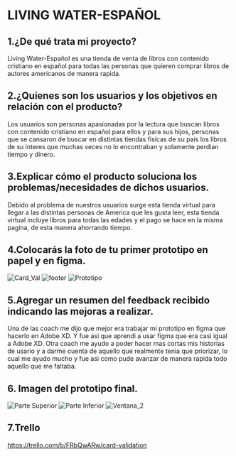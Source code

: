 # LIVING WATER-ESPAÑOL
## 1.¿De qué trata mi proyecto?
Living Water-Español es una tienda de venta de libros con contenido cristiano en español para todas las personas que quieren comprar libros de autores americanos de manera rapida.
## 2.¿Quienes son los usuarios y los objetivos en relación con el producto?
Los usuarios son personas apasionadas por la lectura que buscan libros con contenido cristiano en español para ellos y para sus hijos, personas que se cansaron de buscar en distintas tiendas fisicas de su pais los libros de su interes que muchas veces no lo encontraban y solamente perdian tiempo y dinero.
## 3.Explicar cómo el producto soluciona los problemas/necesidades de dichos usuarios.
Debido al problema de nuestros usuarios surge esta tienda virtual para llegar a las distintas personas de America que
les gusta leer, esta tienda virtual incluye libros para todas las edades y el pago se hace en la misma pagina, de esta manera ahorrando tiempo.    
## 4.Colocarás la foto de tu primer prototipo en papel y en figma.
![Card_Val](https://user-images.githubusercontent.com/105659228/171439202-b3accb5d-6997-4e16-977d-8b10fdb3e985.png)
![footer](https://user-images.githubusercontent.com/105659228/171439204-563e8843-55e5-4b4e-b744-b45b9ada9b7a.png)
![Prototipo](https://user-images.githubusercontent.com/105659228/171439205-725af5c3-26d3-4f31-b729-021ba021aef8.png)

## 5.Agregar un resumen del feedback recibido indicando las mejoras a realizar.
Una de las coach me dijo que mejor era trabajar mi prototipo en figma que hacerlo en Adobe XD. Y fue asi que aprendi a usar figma que era casi igual a Adobe XD.
Otra coach me ayudo a poder hacer mas cortas mis historias de usario y a darme cuenta de aquello que
realmente tenia que priorizar, lo cual me ayudo mucho y fue asi como pude avanzar de manera rapida todo aquello 
que me faltaba. 

## 6. Imagen del prototipo final.
![Parte Superior](https://user-images.githubusercontent.com/105659228/171440489-cc99176a-8d5b-4675-88bb-8b17e42fd2d3.png)
![Parte Inferior](https://user-images.githubusercontent.com/105659228/171440488-e5a90828-316f-43de-91f7-8be10eb7d0bd.png)
![Ventana_2](https://user-images.githubusercontent.com/105659228/171440499-bf6d3426-3555-4120-b287-576c3b1e03a2.png)
## 7.Trello
https://trello.com/b/FRbQwARw/card-validation